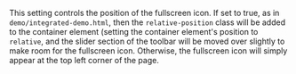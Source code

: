 This setting controls the position of the fullscreen icon. If set to true, as
in `demo/integrated-demo.html`, then the `relative-position` class will be
added to the container element (setting the container element's position to
`relative`, and the slider section of the toolbar will be
moved over slightly to make room for the fullscreen icon. Otherwise, the
fullscreen icon will simply appear at the top left corner of the page. 
